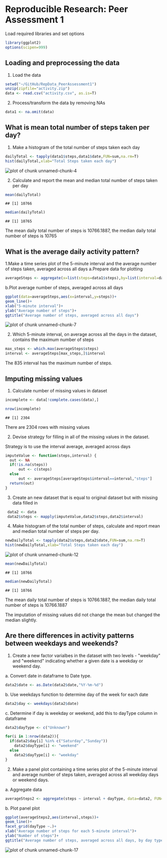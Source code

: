 # Reproducible Research: Peer Assessment 1

Load required libraries and set options

```r
library(ggplot2)
options(scipen=999)
```

## Loading and preprocessing the data

1. Load the data

```r
setwd("~/GitHub/RepData_PeerAssessment1")
unzip(zipfile="activity.zip")
data <- read.csv("activity.csv", as.is=T)
```

2. Process/transform the data by removing NAs

```r
data1 <- na.omit(data)
```

## What is mean total number of steps taken per day?

1. Make a histogram of the total number of steps taken each day


```r
dailyTotal <- tapply(data1$steps,data1$date,FUN=sum,na.rm=T)
hist(dailyTotal,xlab="Total Steps taken each day")
```

![plot of chunk unnamed-chunk-4](./PA1_template_files/figure-html/unnamed-chunk-4.png) 

2. Calculate and report the mean and median total number of steps taken per day

```r
mean(dailyTotal)
```

```
## [1] 10766
```

```r
median(dailyTotal)
```

```
## [1] 10765
```

The mean daily total number of steps is 10766.1887, the median daily total number of steps is 10765

## What is the average daily activity pattern?

1.Make a time series plot of the 5-minute interval and the average number of steps taken, averaged across all days 
  a.Prepare data for plotting

```r
averageSteps <- aggregate(x=list(steps=data1$steps),by=list(interval=data1$interval), FUN=mean,na.rm=T)
```

  b.Plot average number of steps, averaged across all days

```r
ggplot(data=averageSteps,aes(x=interval,y=steps))+
geom_line()+
xlab("5-minute interval")+
ylab("Average number of steps")+
ggtitle("Average number of steps, averaged across all days")
```

![plot of chunk unnamed-chunk-7](./PA1_template_files/figure-html/unnamed-chunk-7.png) 

2. Which 5-minute interval, on average across all the days in the dataset, contains the maximum number of steps


```r
max_steps <- which.max(averageSteps$steps)
interval <- averageSteps[max_steps,]$interval
```

The 835 interval has the maximum number of steps.

## Imputing missing values

1. Calculate number of missing values in dataset 

```r
incomplete <- data[!complete.cases(data),]

nrow(incomplete)
```

```
## [1] 2304
```
There are 2304 rows with missing values

2. Devise strategy for filling in all of the missing values in the dataset.

Strategy is to use the interval average, averaged across days

```r
imputeValue <- function(steps,interval) {
  out <- NA
  if(!is.na(steps))
      out <- c(steps)
  else
      out <- averageSteps[averageSteps$interval==interval,"steps"]
  return(out)
}
```

3. Create an new dataset that is equal to original dataset but with missing data filled in

```r
 data2 <- data
 data2$steps <- mapply(imputeValue,data2$steps,data2$interval)
```

4. Make histogram of the total number of steps, calculate and report mean and median total number of steps per day.  


```r
newDailyTotal <- tapply(data2$steps,data2$date,FUN=sum,na.rm=T)
hist(newDailyTotal,xlab="Total Steps taken each day")
```

![plot of chunk unnamed-chunk-12](./PA1_template_files/figure-html/unnamed-chunk-12.png) 

```r
mean(newDailyTotal)
```

```
## [1] 10766
```

```r
median(newDailyTotal)
```

```
## [1] 10766
```

The mean daily total number of steps is 10766.1887, the median daily total number of steps is 10766.1887

The imputation of missing values did not change the mean but changed the median slightly. 

## Are there differences in activity patterns between weekdays and weekends?

1. Create a new factor varialbes in the dataset with two levels - "weekday" and "weekend" indicating whether a given date is a weekday or weekend day. 

  a. Convert date in dataframe to Date type.

```r
data2$date <- as.Date(data2$date,"%Y-%m-%d")
```
  b. Use weekdays function to determine day of the week for each date 

```r
data2$day <- weekdays(data2$date)
```
  c. Determine if day is weekday or weekend, add this to dayType column in dataframe

```r
data2$dayType <- c("Unknown")

for(i in 1:nrow(data2)){
  if(data2$day[i] %in% c("Saturday","Sunday"))
    data2$dayType[i] <- "weekend"
  else
    data2$dayType[i] <- "weekday"
}
```

2. Make a panel plot containing a time series plot of the 5-minute interval and average number of steps taken, averaged across all weekday days or weekend days.

a. Aggregate data


```r
averageSteps2 <- aggregate(steps ~ interval + dayType, data=data2, FUN=mean)
```
b. Plot panel plot 


```r
ggplot(averageSteps2,aes(interval,steps))+
geom_line()+
facet_grid(dayType ~.)+
xlab("Average number of steps for each 5-minute interval")+
ylab("Number of steps")+
ggtitle("Average number of steps, averaged across all days, by day type")
```

![plot of chunk unnamed-chunk-17](./PA1_template_files/figure-html/unnamed-chunk-17.png) 

